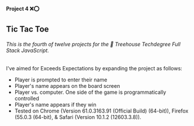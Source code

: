 #### Project 4 ❌⭕

## Tic Tac Toe

###### This is the fourth of twelve projects for the 🏡 Treehouse Techdegree Full Stack JavaScript.

I've aimed for Exceeds Expectations by expanding the project as follows:

- Player is prompted to enter their name
- Player's name appears on the board screen
- Player vs. computer. One side of the game is programmatically controlled
- Player's name appears if they win
- Tested on Chrome (Version 61.0.3163.91 (Official Build) (64-bit)), Firefox (55.0.3 (64-bit), & Safari (Version 10.1.2 (12603.3.8)).
